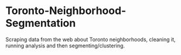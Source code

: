 # Toronto-Neighborhood-Segmentation
Scraping data from the web about Toronto neighborhoods, cleaning it, running analysis and then segmenting/clustering.
